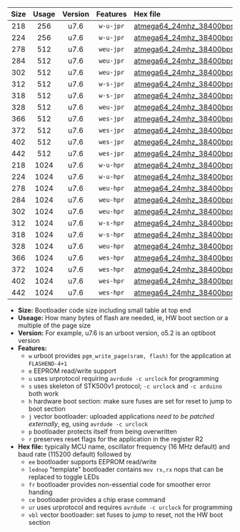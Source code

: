 |Size|Usage|Version|Features|Hex file|
|:-:|:-:|:-:|:-:|:--|
|218|256|u7.6|`w-u-jpr`|[atmega64_24mhz_38400bps_ur_vbl.hex](https://raw.githubusercontent.com/stefanrueger/urboot/main//atmega64_24mhz_38400bps_ur_vbl.hex)|
|224|256|u7.6|`w-u-jpr`|[atmega64_24mhz_38400bps_lednop_ur_vbl.hex](https://raw.githubusercontent.com/stefanrueger/urboot/main//atmega64_24mhz_38400bps_lednop_ur_vbl.hex)|
|278|512|u7.6|`weu-jpr`|[atmega64_24mhz_38400bps_ee_ur_vbl.hex](https://raw.githubusercontent.com/stefanrueger/urboot/main//atmega64_24mhz_38400bps_ee_ur_vbl.hex)|
|284|512|u7.6|`weu-jpr`|[atmega64_24mhz_38400bps_ee_lednop_ur_vbl.hex](https://raw.githubusercontent.com/stefanrueger/urboot/main//atmega64_24mhz_38400bps_ee_lednop_ur_vbl.hex)|
|302|512|u7.6|`weu-jpr`|[atmega64_24mhz_38400bps_ee_lednop_fr_ur_vbl.hex](https://raw.githubusercontent.com/stefanrueger/urboot/main//atmega64_24mhz_38400bps_ee_lednop_fr_ur_vbl.hex)|
|312|512|u7.6|`w-s-jpr`|[atmega64_24mhz_38400bps_vbl.hex](https://raw.githubusercontent.com/stefanrueger/urboot/main//atmega64_24mhz_38400bps_vbl.hex)|
|318|512|u7.6|`w-s-jpr`|[atmega64_24mhz_38400bps_lednop_vbl.hex](https://raw.githubusercontent.com/stefanrueger/urboot/main//atmega64_24mhz_38400bps_lednop_vbl.hex)|
|328|512|u7.6|`weu-jpr`|[atmega64_24mhz_38400bps_ee_lednop_fr_ce_ur_vbl.hex](https://raw.githubusercontent.com/stefanrueger/urboot/main//atmega64_24mhz_38400bps_ee_lednop_fr_ce_ur_vbl.hex)|
|366|512|u7.6|`wes-jpr`|[atmega64_24mhz_38400bps_ee_vbl.hex](https://raw.githubusercontent.com/stefanrueger/urboot/main//atmega64_24mhz_38400bps_ee_vbl.hex)|
|372|512|u7.6|`wes-jpr`|[atmega64_24mhz_38400bps_ee_lednop_vbl.hex](https://raw.githubusercontent.com/stefanrueger/urboot/main//atmega64_24mhz_38400bps_ee_lednop_vbl.hex)|
|402|512|u7.6|`wes-jpr`|[atmega64_24mhz_38400bps_ee_lednop_fr_vbl.hex](https://raw.githubusercontent.com/stefanrueger/urboot/main//atmega64_24mhz_38400bps_ee_lednop_fr_vbl.hex)|
|442|512|u7.6|`wes-jpr`|[atmega64_24mhz_38400bps_ee_lednop_fr_ce_vbl.hex](https://raw.githubusercontent.com/stefanrueger/urboot/main//atmega64_24mhz_38400bps_ee_lednop_fr_ce_vbl.hex)|
|218|1024|u7.6|`w-u-hpr`|[atmega64_24mhz_38400bps_ur.hex](https://raw.githubusercontent.com/stefanrueger/urboot/main//atmega64_24mhz_38400bps_ur.hex)|
|224|1024|u7.6|`w-u-hpr`|[atmega64_24mhz_38400bps_lednop_ur.hex](https://raw.githubusercontent.com/stefanrueger/urboot/main//atmega64_24mhz_38400bps_lednop_ur.hex)|
|278|1024|u7.6|`weu-hpr`|[atmega64_24mhz_38400bps_ee_ur.hex](https://raw.githubusercontent.com/stefanrueger/urboot/main//atmega64_24mhz_38400bps_ee_ur.hex)|
|284|1024|u7.6|`weu-hpr`|[atmega64_24mhz_38400bps_ee_lednop_ur.hex](https://raw.githubusercontent.com/stefanrueger/urboot/main//atmega64_24mhz_38400bps_ee_lednop_ur.hex)|
|302|1024|u7.6|`weu-hpr`|[atmega64_24mhz_38400bps_ee_lednop_fr_ur.hex](https://raw.githubusercontent.com/stefanrueger/urboot/main//atmega64_24mhz_38400bps_ee_lednop_fr_ur.hex)|
|312|1024|u7.6|`w-s-hpr`|[atmega64_24mhz_38400bps.hex](https://raw.githubusercontent.com/stefanrueger/urboot/main//atmega64_24mhz_38400bps.hex)|
|318|1024|u7.6|`w-s-hpr`|[atmega64_24mhz_38400bps_lednop.hex](https://raw.githubusercontent.com/stefanrueger/urboot/main//atmega64_24mhz_38400bps_lednop.hex)|
|328|1024|u7.6|`weu-hpr`|[atmega64_24mhz_38400bps_ee_lednop_fr_ce_ur.hex](https://raw.githubusercontent.com/stefanrueger/urboot/main//atmega64_24mhz_38400bps_ee_lednop_fr_ce_ur.hex)|
|366|1024|u7.6|`wes-hpr`|[atmega64_24mhz_38400bps_ee.hex](https://raw.githubusercontent.com/stefanrueger/urboot/main//atmega64_24mhz_38400bps_ee.hex)|
|372|1024|u7.6|`wes-hpr`|[atmega64_24mhz_38400bps_ee_lednop.hex](https://raw.githubusercontent.com/stefanrueger/urboot/main//atmega64_24mhz_38400bps_ee_lednop.hex)|
|402|1024|u7.6|`wes-hpr`|[atmega64_24mhz_38400bps_ee_lednop_fr.hex](https://raw.githubusercontent.com/stefanrueger/urboot/main//atmega64_24mhz_38400bps_ee_lednop_fr.hex)|
|442|1024|u7.6|`wes-hpr`|[atmega64_24mhz_38400bps_ee_lednop_fr_ce.hex](https://raw.githubusercontent.com/stefanrueger/urboot/main//atmega64_24mhz_38400bps_ee_lednop_fr_ce.hex)|

- **Size:** Bootloader code size including small table at top end
- **Useage:** How many bytes of flash are needed, ie, HW boot section or a multiple of the page size
- **Version:** For example, u7.6 is an urboot version, o5.2 is an optiboot version
- **Features:**
  + `w` urboot provides `pgm_write_page(sram, flash)` for the application at `FLASHEND-4+1`
  + `e` EEPROM read/write support
  + `u` uses urprotocol requiring `avrdude -c urclock` for programming
  + `s` uses skeleton of STK500v1 protocol; `-c urclock` and `-c arduino` both work
  + `h` hardware boot section: make sure fuses are set for reset to jump to boot section
  + `j` vector bootloader: uploaded applications *need to be patched externally*, eg, using `avrdude -c urclock`
  + `p` bootloader protects itself from being overwritten
  + `r` preserves reset flags for the application in the register R2
- **Hex file:** typically MCU name, oscillator frequency (16 MHz default) and baud rate (115200 default) followed by
  + `ee` bootloader supports EEPROM read/write
  + `lednop` "template" bootloader contains `mov rx,rx` nops that can be replaced to toggle LEDs
  + `fr` bootloader provides non-essential code for smoother error handing
  + `ce` bootloader provides a chip erase command
  + `ur` uses urprotocol and requires `avrdude -c urclock` for programming
  + `vbl` vector bootloader: set fuses to jump to reset, not the HW boot section
